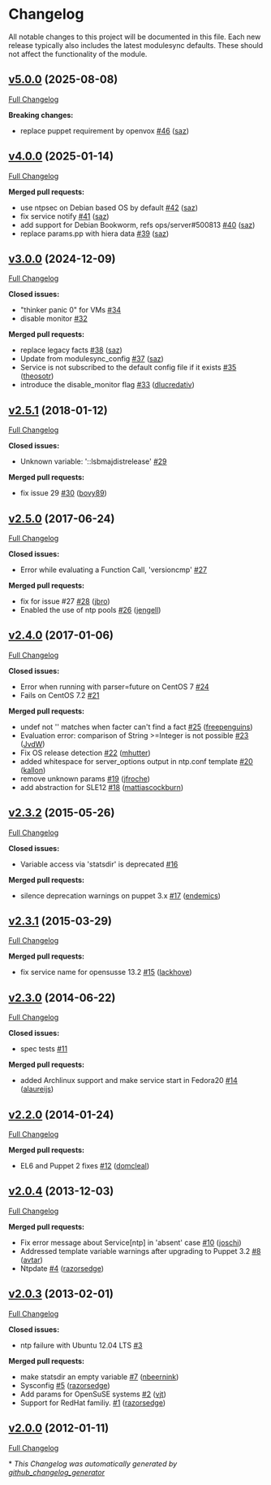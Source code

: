 # Changelog

All notable changes to this project will be documented in this file.
Each new release typically also includes the latest modulesync defaults.
These should not affect the functionality of the module.

## [v5.0.0](https://github.com/saz/puppet-ntp/tree/v5.0.0) (2025-08-08)

[Full Changelog](https://github.com/saz/puppet-ntp/compare/v4.0.0...v5.0.0)

**Breaking changes:**

- replace puppet requirement by openvox [\#46](https://github.com/saz/puppet-ntp/pull/46) ([saz](https://github.com/saz))

## [v4.0.0](https://github.com/saz/puppet-ntp/tree/v4.0.0) (2025-01-14)

[Full Changelog](https://github.com/saz/puppet-ntp/compare/v3.0.0...v4.0.0)

**Merged pull requests:**

- use ntpsec on Debian based OS by default [\#42](https://github.com/saz/puppet-ntp/pull/42) ([saz](https://github.com/saz))
- fix service notify [\#41](https://github.com/saz/puppet-ntp/pull/41) ([saz](https://github.com/saz))
- add support for Debian Bookworm, refs ops/server\#500813 [\#40](https://github.com/saz/puppet-ntp/pull/40) ([saz](https://github.com/saz))
- replace params.pp with hiera data [\#39](https://github.com/saz/puppet-ntp/pull/39) ([saz](https://github.com/saz))

## [v3.0.0](https://github.com/saz/puppet-ntp/tree/v3.0.0) (2024-12-09)

[Full Changelog](https://github.com/saz/puppet-ntp/compare/v2.5.1...v3.0.0)

**Closed issues:**

- "thinker panic 0" for VMs [\#34](https://github.com/saz/puppet-ntp/issues/34)
- disable monitor [\#32](https://github.com/saz/puppet-ntp/issues/32)

**Merged pull requests:**

- replace legacy facts [\#38](https://github.com/saz/puppet-ntp/pull/38) ([saz](https://github.com/saz))
- Update from modulesync\_config [\#37](https://github.com/saz/puppet-ntp/pull/37) ([saz](https://github.com/saz))
- Service is not subscribed to the default config file if it exists [\#35](https://github.com/saz/puppet-ntp/pull/35) ([theosotr](https://github.com/theosotr))
- introduce the disable\_monitor flag [\#33](https://github.com/saz/puppet-ntp/pull/33) ([dlucredativ](https://github.com/dlucredativ))

## [v2.5.1](https://github.com/saz/puppet-ntp/tree/v2.5.1) (2018-01-12)

[Full Changelog](https://github.com/saz/puppet-ntp/compare/v2.5.0...v2.5.1)

**Closed issues:**

- Unknown variable: '::lsbmajdistrelease' [\#29](https://github.com/saz/puppet-ntp/issues/29)

**Merged pull requests:**

- fix issue 29 [\#30](https://github.com/saz/puppet-ntp/pull/30) ([bovy89](https://github.com/bovy89))

## [v2.5.0](https://github.com/saz/puppet-ntp/tree/v2.5.0) (2017-06-24)

[Full Changelog](https://github.com/saz/puppet-ntp/compare/v2.4.0...v2.5.0)

**Closed issues:**

- Error while evaluating a Function Call, 'versioncmp'  [\#27](https://github.com/saz/puppet-ntp/issues/27)

**Merged pull requests:**

- fix for issue \#27 [\#28](https://github.com/saz/puppet-ntp/pull/28) ([jbro](https://github.com/jbro))
- Enabled the use of ntp pools [\#26](https://github.com/saz/puppet-ntp/pull/26) ([jengell](https://github.com/jengell))

## [v2.4.0](https://github.com/saz/puppet-ntp/tree/v2.4.0) (2017-01-06)

[Full Changelog](https://github.com/saz/puppet-ntp/compare/v2.3.2...v2.4.0)

**Closed issues:**

- Error when running with parser=future on CentOS 7 [\#24](https://github.com/saz/puppet-ntp/issues/24)
- Fails on CentOS 7.2 [\#21](https://github.com/saz/puppet-ntp/issues/21)

**Merged pull requests:**

- undef not '' matches when facter can't find a fact [\#25](https://github.com/saz/puppet-ntp/pull/25) ([freepenguins](https://github.com/freepenguins))
- Evaluation error: comparison of String \>=Integer is not possible [\#23](https://github.com/saz/puppet-ntp/pull/23) ([JvdW](https://github.com/JvdW))
- Fix OS release detection [\#22](https://github.com/saz/puppet-ntp/pull/22) ([mhutter](https://github.com/mhutter))
- added whitespace for server\_options output in ntp.conf template [\#20](https://github.com/saz/puppet-ntp/pull/20) ([kallon](https://github.com/kallon))
- remove unknown params [\#19](https://github.com/saz/puppet-ntp/pull/19) ([jfroche](https://github.com/jfroche))
- add abstraction for SLE12 [\#18](https://github.com/saz/puppet-ntp/pull/18) ([mattiascockburn](https://github.com/mattiascockburn))

## [v2.3.2](https://github.com/saz/puppet-ntp/tree/v2.3.2) (2015-05-26)

[Full Changelog](https://github.com/saz/puppet-ntp/compare/v2.3.1...v2.3.2)

**Closed issues:**

- Variable access via 'statsdir' is deprecated [\#16](https://github.com/saz/puppet-ntp/issues/16)

**Merged pull requests:**

- silence deprecation warnings on puppet 3.x [\#17](https://github.com/saz/puppet-ntp/pull/17) ([endemics](https://github.com/endemics))

## [v2.3.1](https://github.com/saz/puppet-ntp/tree/v2.3.1) (2015-03-29)

[Full Changelog](https://github.com/saz/puppet-ntp/compare/v2.3.0...v2.3.1)

**Merged pull requests:**

- fix service name for opensusse 13.2 [\#15](https://github.com/saz/puppet-ntp/pull/15) ([lackhove](https://github.com/lackhove))

## [v2.3.0](https://github.com/saz/puppet-ntp/tree/v2.3.0) (2014-06-22)

[Full Changelog](https://github.com/saz/puppet-ntp/compare/v2.2.0...v2.3.0)

**Closed issues:**

- spec tests [\#11](https://github.com/saz/puppet-ntp/issues/11)

**Merged pull requests:**

- added Archlinux support and make service start in Fedora20 [\#14](https://github.com/saz/puppet-ntp/pull/14) ([alaureijs](https://github.com/alaureijs))

## [v2.2.0](https://github.com/saz/puppet-ntp/tree/v2.2.0) (2014-01-24)

[Full Changelog](https://github.com/saz/puppet-ntp/compare/v2.0.4...v2.2.0)

**Merged pull requests:**

- EL6 and Puppet 2 fixes [\#12](https://github.com/saz/puppet-ntp/pull/12) ([domcleal](https://github.com/domcleal))

## [v2.0.4](https://github.com/saz/puppet-ntp/tree/v2.0.4) (2013-12-03)

[Full Changelog](https://github.com/saz/puppet-ntp/compare/v2.0.3...v2.0.4)

**Merged pull requests:**

- Fix error message about Service\[ntp\] in 'absent' case [\#10](https://github.com/saz/puppet-ntp/pull/10) ([joschi](https://github.com/joschi))
- Addressed template variable warnings after upgrading to Puppet 3.2 [\#8](https://github.com/saz/puppet-ntp/pull/8) ([avtar](https://github.com/avtar))
- Ntpdate [\#4](https://github.com/saz/puppet-ntp/pull/4) ([razorsedge](https://github.com/razorsedge))

## [v2.0.3](https://github.com/saz/puppet-ntp/tree/v2.0.3) (2013-02-01)

[Full Changelog](https://github.com/saz/puppet-ntp/compare/v2.0.0...v2.0.3)

**Closed issues:**

- ntp failure with Ubuntu 12.04 LTS [\#3](https://github.com/saz/puppet-ntp/issues/3)

**Merged pull requests:**

- make statsdir an empty variable [\#7](https://github.com/saz/puppet-ntp/pull/7) ([nbeernink](https://github.com/nbeernink))
- Sysconfig [\#5](https://github.com/saz/puppet-ntp/pull/5) ([razorsedge](https://github.com/razorsedge))
- Add params for OpenSuSE systems [\#2](https://github.com/saz/puppet-ntp/pull/2) ([vjt](https://github.com/vjt))
- Support for RedHat familiy. [\#1](https://github.com/saz/puppet-ntp/pull/1) ([razorsedge](https://github.com/razorsedge))

## [v2.0.0](https://github.com/saz/puppet-ntp/tree/v2.0.0) (2012-01-11)

[Full Changelog](https://github.com/saz/puppet-ntp/compare/eb43e02c394d4783222000e9b518d7c27ce3c896...v2.0.0)



\* *This Changelog was automatically generated by [github_changelog_generator](https://github.com/github-changelog-generator/github-changelog-generator)*
